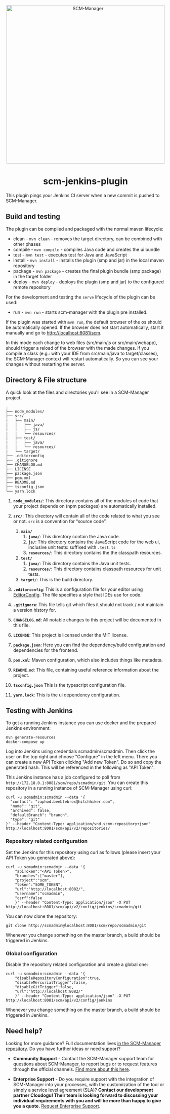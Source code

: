<p align="center">
  <a href="https://www.scm-manager.org/">
    <img alt="SCM-Manager" src="https://download.scm-manager.org/images/logo/scm-manager_logo.png" width="500" />
  </a>
</p>
<h1 align="center">
  scm-jenkins-plugin
</h1>

This plugin pings your Jenkins CI server when a new commit is pushed to SCM-Manager.

## Build and testing

The plugin can be compiled and packaged with the normal maven lifecycle:

* clean - `mvn clean` - removes the target directory, can be combined with other phases
* compile - `mvn compile` - compiles Java code and creates the ui bundle
* test - `mvn test` - executes test for Java and JavaScript
* install - `mvn install` - installs the plugin (smp and jar) in the local maven repository
* package - `mvn package` - creates the final plugin bundle (smp package) in the target folder
* deploy - `mvn deploy` - deploys the plugin (smp and jar) to the configured remote repository

For the development and testing the `serve` lifecycle of the plugin can be used:

* run - `mvn run` - starts scm-manager with the plugin pre installed.

If the plugin was started with `mvn run`, the default browser of the os should be automatically opened.
If the browser does not start automatically, start it manually and go to [http://localhost:8081/scm](http://localhost:8081/scm).

In this mode each change to web files (src/main/js or src/main/webapp), should trigger a reload of the browser with the made changes.
If you compile a class (e.g.: with your IDE from src/main/java to target/classes), 
the SCM-Manager context will restart automatically. So you can see your changes without restarting the server.

## Directory & File structure

A quick look at the files and directories you'll see in a SCM-Manager project.

    .
    ├── node_modules/
    ├── src/
    |   ├── main/
    |   |   ├── java/
    |   |   ├── js/
    |   |   └── resources/
    |   ├── test/
    |   |   ├── java/
    |   |   └── resources/
    |   └── target/
    ├── .editorconfig
    ├── .gitignore
    ├── CHANGELOG.md
    ├── LICENSE
    ├── package.json
    ├── pom.xml
    ├── README.md
    ├── tsconfig.json
    └── yarn.lock

1.  **`node_modules/`**: This directory contains all of the modules of code that your project depends on (npm packages) are automatically installed.

2.  **`src/`**: This directory will contain all of the code related to what you see or not. `src` is a convention for “source code”.
    1. **`main/`**
        1. **`java/`**: This directory contain the Java code.
        2. **`js/`**: This directory contains the JavaScript code for the web ui, inclusive unit tests: suffixed with `.test.ts`
        3. **`resources/`**: This directory contains the the classpath resources.
    2. **`test/`**
        1. **`java/`**: This directory contains the Java unit tests.
        3. **`resources/`**: This directory contains classpath resources for unit tests.
    3. **`target/`**: This is the build directory.
    
3.  **`.editorconfig`**: This is a configuration file for your editor using [EditorConfig](https://editorconfig.org/). The file specifies a style that IDEs use for code.

4.  **`.gitignore`**: This file tells git which files it should not track / not maintain a version history for.

5.  **`CHANGELOG.md`**: All notable changes to this project will be documented in this file.

6.  **`LICENSE`**: This project is licensed under the MIT license.

7.  **`package.json`**: Here you can find the dependency/build configuration and dependencies for the frontend.

8.  **`pom.xml`**: Maven configuration, which also includes things like metadata.

9.  **`README.md`**: This file, containing useful reference information about the project.

10. **`tsconfig.json`** This is the typescript configuration file.

11. **`yarn.lock`**: This is the ui dependency configuration.

## Testing with Jenkins

To get a running Jenkins instance you can use docker and the prepared Jenkins environment:

```
mvn generate-resources
docker-compose up
```

Log into Jenkins using credentials scmadmin/scmadmin. Then click the user on the top right and choose "Configure" in the left menu. There you can create a new
API Token clicking "Add new Token". Do so and copy the generated hash. This will be referenced in the following as "API Token".

This Jenkins instance has a job configured to poll from `http://172.18.0.1:8081/scm/repo/scmadmin/git`. You can create this repository in a running instance of SCM-Manager using curl:

```
curl -u scmadmin:scmadmin --data '{
  "contact": "zaphod.beeblebrox@hitchhiker.com",
  "name": "git",
  "archived": false,
  "defaultBranch": "branch",
  "type": "git"
}' --header "Content-Type: application/vnd.scmm-repository+json" http://localhost:8081/scm/api/v2/repositories/
```

### Repository related configuration

Set the Jenkins for this repository using curl as follows (please insert your API Token you generated above):

```
curl -u scmadmin:scmadmin --data '{
    "apiToken":"<API Token>",
    "branches":["master"],
    "project":"scm",
    "token":"SOME_TOKEN",
    "url":"http://localhost:8082/",
    "username":"scmadmin",
    "csrf":false
    }' --header "Content-Type: application/json" -X PUT http://localhost:8081/scm/api/v2/config/jenkins/scmadmin/git
```

You can now clone the repository:

```
git clone http://scmadmin@localhost:8081/scm/repo/scmadmin/git
```

Whenever you change something on the master branch, a build should be triggered in Jenkins.

### Global configuration

Disable the repository related configuration and create a global one:

```
curl -u scmadmin:scmadmin --data '{
    "disableRepositoryConfiguration":true,
    "disableMercurialTrigger":false,
    "disableGitTrigger":false,
    "url":"http://localhost:8082/"
    }' --header "Content-Type: application/json" -X PUT http://localhost:8081/scm/api/v2/config/jenkins
```

Whenever you change something on the master branch, a build should be triggered in Jenkins.

## Need help?

Looking for more guidance? Full documentation lives [in the SCM-Manager repository](https://github.com/scm-manager/scm-manager/blob/develop/docs/Home.md). Do you have further ideas or need support?

- **Community Support** - Contact the SCM-Manager support team for questions about SCM-Manager, to report bugs or to request features through the official channels. [Find more about this here](https://www.scm-manager.org/support/).

- **Enterprise Support** - Do you require support with the integration of SCM-Manager into your processes, with the customization of the tool or simply a service level agreement (SLA)? **Contact our development partner Cloudogu! Their team is looking forward to discussing your individual requirements with you and will be more than happy to give you a quote.** [Request Enterprise Support](https://cloudogu.com/en/scm-manager-enterprise/).

